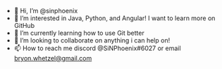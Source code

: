 - 👋 Hi, I’m @sinphoenix
- 👀 I’m interested in Java, Python, and Angular! I want to learn more on GitHub
- 🌱 I’m currently learning how to use Git better
- 💞️ I’m looking to collaborate on anything i can help on! 
- 📫 How to reach me discord @SiNPhoenix#6027 or email bryon.whetzel@gmail.com

<!---
sinphoenix/sinphoenix is a ✨ special ✨ repository because its `README.md` (this file) appears on your GitHub profile.
You can click the Preview link to take a look at your changes.
--->
